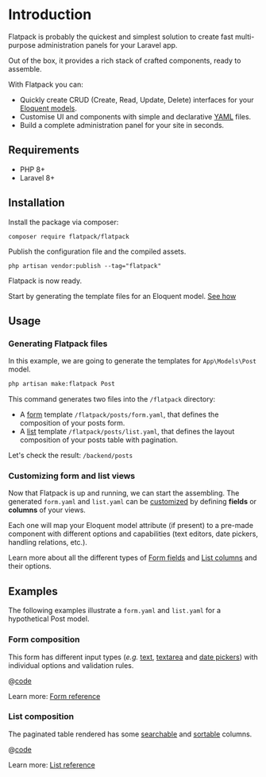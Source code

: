 # Introduction

Flatpack is probably the quickest and simplest solution to create fast multi-purpose administration panels for your Laravel app.

Out of the box, it provides a rich stack of crafted components, ready to assemble.

With Flatpack you can:

- Quickly create CRUD (Create, Read, Update, Delete) interfaces for your [Eloquent models](https://laravel.com/docs/8.x/eloquent).
- Customise UI and components with simple and declarative [YAML](https://yaml.org/) files.
- Build a complete administration panel for your site in seconds.

## Requirements

- PHP 8+
- Laravel 8+

## Installation

Install the package via composer:

```text
composer require flatpack/flatpack
```

Publish the configuration file and the compiled assets.

```text
php artisan vendor:publish --tag="flatpack"
```

Flatpack is now ready.

Start by generating the template files for an Eloquent model. [See how](#generating-flatpack-files)

## Usage

### Generating Flatpack files

In this example, we are going to generate the templates for `App\Models\Post` model.

```sh
php artisan make:flatpack Post
```

This command generates two files into the `/flatpack` directory:

- A [form](#form-composition) template `/flatpack/posts/form.yaml`, that defines the composition of your posts form.
- A [list](#list-composition) template `/flatpack/posts/list.yaml`, that defines the layout composition of your posts table with pagination.

Let's check the result: `/backend/posts`

### Customizing form and list views

Now that Flatpack is up and running, we can start the assembling. The generated `form.yaml` and `list.yaml` can be [customized](/reference/) by defining **fields** or **columns** of your views.

Each one will map your Eloquent model attribute (if present) to a pre-made component with different options and capabilities (text editors, date pickers, handling relations, etc.).

Learn more about all the different types of [Form fields](/reference/form-fields) and [List columns](/reference/table-columns) and their options.

## Examples

The following examples illustrate a `form.yaml` and `list.yaml` for a hypothetical Post model.

### Form composition

This form has different input types (_e.g._ [text](../reference/form-fields.md#text-input), [textarea](../reference/form-fields.md#textarea-input) and [date pickers](../reference/form-fields.md#datetime-picker)) with individual options and validation rules.

@[code](../examples/posts/simple-form.yaml)

Learn more: [Form reference](/reference/form-fields)

### List composition

The paginated table rendered has some [searchable](../reference/table-columns.md#column-options) and [sortable](../reference/table-columns.md#column-options) columns.

@[code](../examples/posts/simple-list.yaml)

Learn more: [List reference](/reference/table-columns)
